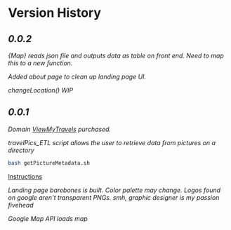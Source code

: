 # Version History

## _0.0.2_

_{Map} reads json file and outputs data as table on front end. Need to map this to a new function._

_Added about page to clean up landing page UI._

_changeLocation() WIP_

## _0.0.1_

_Domain [ViewMyTravels](www.ViewMyTravels.com) purchased._

_travelPics_ETL script allows the user to retrieve data from pictures on a directory_

```bash
bash getPictureMetadata.sh
```

[Instructions](/travelPics_ETL)

_Landing page barebones is built. Color palette may change. Logos found on google aren't transparent PNGs. smh, graphic designer is my passion fivehead_

_Google Map API loads map_
